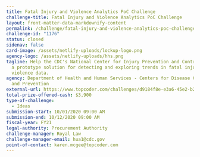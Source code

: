 ```yaml
---
title: Fatal Injury and Violence Analytics PoC Challenge
challenge-title: Fatal Injury and Violence Analytics PoC Challenge
layout: front-matter-data-markdownify-content
permalink: /challenge/fatal-injury-and-violence-analytics-poc-challenge/
challenge-id: "1176"
status: closed
sidenav: false
card-image: /assets/netlify-uploads/lockup-logo.png
agency-logo: /assets/netlify-uploads/hhs.png
tagline: Help the CDC's National Center for Injury Prevention and Control create
  a prototype solution for detecting and exploring trends in fatal injury and
  violence data.
agency: Department of Health and Human Services - Centers for Disease Control
  and Prevention
external-url: https://www.topcoder.com/challenges/d9184f8e-e3a6-45e2-b2bd-9c6029bebf73
total-prize-offered-cash: $3,900
type-of-challenge:
  - Ideas
submission-start: 10/01/2020 09:00 AM
submission-end: 10/12/2020 09:00 AM
fiscal-year: FY21
legal-authority: Procurement Authority
challenge-manager: Royal Law
challenge-manager-email: hua1@cdc.gov
point-of-contact: karen.mcgee@topcoder.com
---
```

